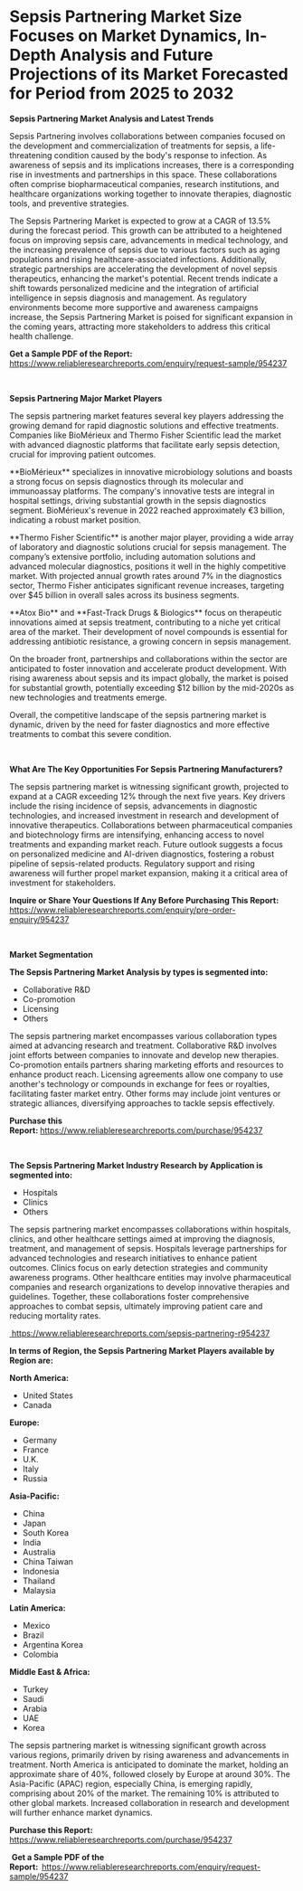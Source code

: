 <p><h1>Sepsis Partnering Market Size Focuses on Market Dynamics, In-Depth Analysis and Future Projections of its Market Forecasted for Period from 2025 to 2032</h1></p><p><strong>Sepsis Partnering Market Analysis and Latest Trends</strong></p>
<p><p>Sepsis Partnering involves collaborations between companies focused on the development and commercialization of treatments for sepsis, a life-threatening condition caused by the body's response to infection. As awareness of sepsis and its implications increases, there is a corresponding rise in investments and partnerships in this space. These collaborations often comprise biopharmaceutical companies, research institutions, and healthcare organizations working together to innovate therapies, diagnostic tools, and preventive strategies.</p><p>The Sepsis Partnering Market is expected to grow at a CAGR of 13.5% during the forecast period. This growth can be attributed to a heightened focus on improving sepsis care, advancements in medical technology, and the increasing prevalence of sepsis due to various factors such as aging populations and rising healthcare-associated infections. Additionally, strategic partnerships are accelerating the development of novel sepsis therapeutics, enhancing the market's potential. Recent trends indicate a shift towards personalized medicine and the integration of artificial intelligence in sepsis diagnosis and management. As regulatory environments become more supportive and awareness campaigns increase, the Sepsis Partnering Market is poised for significant expansion in the coming years, attracting more stakeholders to address this critical health challenge.</p></p>
<p><strong>Get a Sample PDF of the Report:&nbsp;</strong> <a href="https://www.reliableresearchreports.com/enquiry/request-sample/954237?utm_campaign=2778&utm_medium=2&utm_source=Github&utm_content=ia&utm_term=18042025&utm_id=sepsis-partnering">https://www.reliableresearchreports.com/enquiry/request-sample/954237</a></p>
<p>&nbsp;</p>
<p><strong>Sepsis Partnering Major Market Players</strong></p>
<p><p>The sepsis partnering market features several key players addressing the growing demand for rapid diagnostic solutions and effective treatments. Companies like BioMérieux and Thermo Fisher Scientific lead the market with advanced diagnostic platforms that facilitate early sepsis detection, crucial for improving patient outcomes.</p><p>**BioMérieux** specializes in innovative microbiology solutions and boasts a strong focus on sepsis diagnostics through its molecular and immunoassay platforms. The company's innovative tests are integral in hospital settings, driving substantial growth in the sepsis diagnostics segment. BioMérieux's revenue in 2022 reached approximately €3 billion, indicating a robust market position.</p><p>**Thermo Fisher Scientific** is another major player, providing a wide array of laboratory and diagnostic solutions crucial for sepsis management. The company’s extensive portfolio, including automation solutions and advanced molecular diagnostics, positions it well in the highly competitive market. With projected annual growth rates around 7% in the diagnostics sector, Thermo Fisher anticipates significant revenue increases, targeting over $45 billion in overall sales across its business segments.</p><p>**Atox Bio** and **Fast-Track Drugs & Biologics** focus on therapeutic innovations aimed at sepsis treatment, contributing to a niche yet critical area of the market. Their development of novel compounds is essential for addressing antibiotic resistance, a growing concern in sepsis management.</p><p>On the broader front, partnerships and collaborations within the sector are anticipated to foster innovation and accelerate product development. With rising awareness about sepsis and its impact globally, the market is poised for substantial growth, potentially exceeding $12 billion by the mid-2020s as new technologies and treatments emerge.</p><p>Overall, the competitive landscape of the sepsis partnering market is dynamic, driven by the need for faster diagnostics and more effective treatments to combat this severe condition.</p></p>
<p>&nbsp;</p>
<p><strong>What Are The Key Opportunities For Sepsis Partnering Manufacturers?</strong></p>
<p><p>The sepsis partnering market is witnessing significant growth, projected to expand at a CAGR exceeding 12% through the next five years. Key drivers include the rising incidence of sepsis, advancements in diagnostic technologies, and increased investment in research and development of innovative therapeutics. Collaborations between pharmaceutical companies and biotechnology firms are intensifying, enhancing access to novel treatments and expanding market reach. Future outlook suggests a focus on personalized medicine and AI-driven diagnostics, fostering a robust pipeline of sepsis-related products. Regulatory support and rising awareness will further propel market expansion, making it a critical area of investment for stakeholders.</p></p>
<p><strong>Inquire or Share Your Questions If Any Before Purchasing This Report:</strong> <a href="https://www.reliableresearchreports.com/enquiry/pre-order-enquiry/954237?utm_campaign=2778&utm_medium=2&utm_source=Github&utm_content=ia&utm_term=18042025&utm_id=sepsis-partnering">https://www.reliableresearchreports.com/enquiry/pre-order-enquiry/954237</a></p>
<p>&nbsp;</p>
<p><strong>Market Segmentation</strong></p>
<p><strong>The Sepsis Partnering Market Analysis by types is segmented into:</strong></p>
<p><ul><li>Collaborative R&D</li><li>Co-promotion</li><li>Licensing</li><li>Others</li></ul></p>
<p><p>The sepsis partnering market encompasses various collaboration types aimed at advancing research and treatment. Collaborative R&D involves joint efforts between companies to innovate and develop new therapies. Co-promotion entails partners sharing marketing efforts and resources to enhance product reach. Licensing agreements allow one company to use another's technology or compounds in exchange for fees or royalties, facilitating faster market entry. Other forms may include joint ventures or strategic alliances, diversifying approaches to tackle sepsis effectively.</p></p>
<p><strong>Purchase this Report:&nbsp;</strong><a href="https://www.reliableresearchreports.com/purchase/954237?utm_campaign=2778&utm_medium=2&utm_source=Github&utm_content=ia&utm_term=18042025&utm_id=sepsis-partnering">https://www.reliableresearchreports.com/purchase/954237</a></p>
<p>&nbsp;</p>
<p><strong>The Sepsis Partnering Market Industry Research by Application is segmented into:</strong></p>
<p><ul><li>Hospitals</li><li>Clinics</li><li>Others</li></ul></p>
<p><p>The sepsis partnering market encompasses collaborations within hospitals, clinics, and other healthcare settings aimed at improving the diagnosis, treatment, and management of sepsis. Hospitals leverage partnerships for advanced technologies and research initiatives to enhance patient outcomes. Clinics focus on early detection strategies and community awareness programs. Other healthcare entities may involve pharmaceutical companies and research organizations to develop innovative therapies and guidelines. Together, these collaborations foster comprehensive approaches to combat sepsis, ultimately improving patient care and reducing mortality rates.</p></p>
<p><a href="https://www.reliableresearchreports.com/sepsis-partnering-r954237?utm_campaign=2778&utm_medium=2&utm_source=Github&utm_content=ia&utm_term=18042025&utm_id=sepsis-partnering">&nbsp;https://www.reliableresearchreports.com/sepsis-partnering-r954237</a></p>
<p><strong>In terms of Region, the Sepsis Partnering Market Players available by Region are:</strong></p>
<p>
    <p> <strong> North America: </strong>
        <ul>
            <li>United States</li>
            <li>Canada</li>
        </ul>
        </p> 
    <p> <strong> Europe: </strong>
        <ul>
            <li>Germany</li>
            <li>France</li>
            <li>U.K.</li>
            <li>Italy</li>
            <li>Russia</li>
        </ul>
        </p> 
    <p> <strong> Asia-Pacific: </strong>
        <ul>
            <li>China</li>
            <li>Japan</li>
            <li>South Korea</li>
            <li>India</li>
            <li>Australia</li>
            <li>China Taiwan</li>
            <li>Indonesia</li>
            <li>Thailand</li>
            <li>Malaysia</li>
        </ul>
        </p> 
    <p> <strong> Latin America: </strong>
        <ul>
            <li>Mexico</li>
            <li>Brazil</li>
            <li>Argentina Korea</li>
            <li>Colombia</li>
        </ul>
        </p> 
    <p> <strong> Middle East & Africa: </strong>
        <ul>
            <li>Turkey</li>
            <li>Saudi</li>
            <li>Arabia</li>
            <li>UAE</li>
            <li>Korea</li>
        </ul>
    </p>
    </p>
<p><p>The sepsis partnering market is witnessing significant growth across various regions, primarily driven by rising awareness and advancements in treatment. North America is anticipated to dominate the market, holding an approximate share of 40%, followed closely by Europe at around 30%. The Asia-Pacific (APAC) region, especially China, is emerging rapidly, comprising about 20% of the market. The remaining 10% is attributed to other global markets. Increased collaboration in research and development will further enhance market dynamics.</p></p>
<p><strong>Purchase this Report: </strong><a href="https://www.reliableresearchreports.com/purchase/954237?utm_campaign=2778&utm_medium=2&utm_source=Github&utm_content=ia&utm_term=18042025&utm_id=sepsis-partnering">https://www.reliableresearchreports.com/purchase/954237</a></p>
<p>&nbsp;<strong>Get a Sample PDF of the Report:&nbsp;&nbsp;</strong><a href="https://www.reliableresearchreports.com/enquiry/request-sample/954237?utm_campaign=2778&utm_medium=2&utm_source=Github&utm_content=ia&utm_term=18042025&utm_id=sepsis-partnering">https://www.reliableresearchreports.com/enquiry/request-sample/954237</a></p>
<p><strong></strong></p>
<p><p></p><p></p><p></p></p>